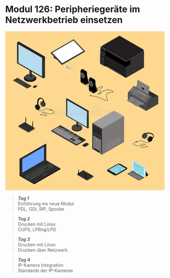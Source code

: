 #  Modul 126: Peripheriegeräte im Netzwerkbetrieb einsetzen <!-- {docsify-ignore} -->

![Peripherie Logo >](_img/peripherie_logo.jpg ':no-zoom :size=200')

> ***Tag 1***  
> Einführung ins neue Modul  
> PDL, GDI, RIP, Spooler

> ***Tag 2***  
> Drucken mit Linux  
> CUPS, LPRng/LPD

> ***Tag 3***  
> Drucken mit Linux  
> Drucken über Netzwerk

> ***Tag 4***  
> IP-Kamera Integration  
> Standards der IP-Kameras